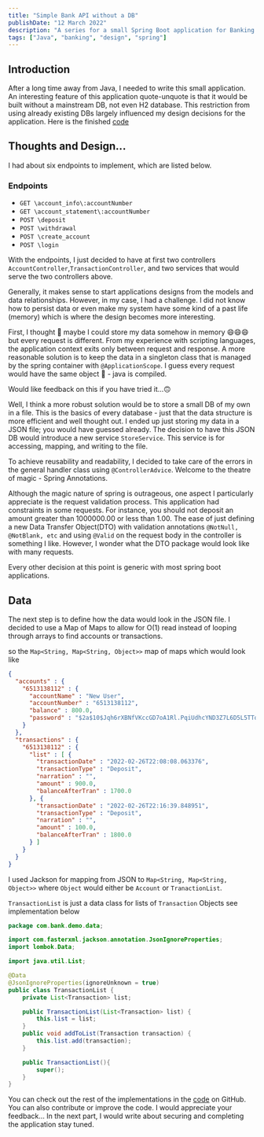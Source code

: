 ```yaml
---
title: "Simple Bank API without a DB"
publishDate: "12 March 2022"
description: "A series for a small Spring Boot application for Banking without a mainstream DB"
tags: ["Java", "banking", "design", "spring"]
---
```


## Introduction

After a long time away from Java, I needed to write this small application. An interesting feature of this application quote-unquote is that it would be built without a mainstream DB, not even H2 database. 
This restriction from using already existing DBs largely influenced my design decisions for the application. Here is the finished [code](https://github.com/bytemerger/digiFinance)

## Thoughts and Design...

I had about six endpoints to implement, which are listed below.

### Endpoints

* `GET \account_info\:accountNumber`
* `GET \account_statement\:accountNumber`
* `POST \deposit`
* `POST \withdrawal`
* `POST \create_account`
* `POST \login`

With the endpoints, I just decided to have at first two controllers `AccountController`,`TransactionController`, and two services that would serve the two controllers above. 

Generally, it makes sense to start applications designs from the models and data relationships. However, in my case, I had a challenge. I did not know how to persist data or even make my system have some kind of a past life (memory) which is where the design becomes more interesting.

First, I thought 🧐 maybe I could store my data somehow in memory 😄😄😄 but every request is different. From my experience with scripting languages, the application context exits only between request and response. A more reasonable solution is to keep the data in a singleton class that is managed by the spring container with `@ApplicationScope`.  I guess every request would have the same object 🤔 - java is compiled. 

Would like feedback on this if you have tried it…🙃

Well, I think a more robust solution would be to store a small DB of my own in a file. This is the basics of every database - just that the data structure is more efficient and well thought out. I ended up just storing my data in a JSON file; you would have guessed already.
The decision to have this JSON DB would introduce a new service `StoreService`. This service is for accessing, mapping, and writing to the file.

To achieve reusability and readability, I decided to take care of the errors in the general handler class using `@ControllerAdvice`. Welcome to the theatre of magic - Spring Annotations.

Although the magic nature of spring is outrageous, one aspect I particularly appreciate is the request validation process. This application had constraints in some requests. For instance, you should not deposit an amount greater than 1000000.00 or less than 1.00. The ease of just defining a new Data Transfer Object(DTO) with validation annotations `@NotNull, @NotBlank, etc` and using `@Valid` on the request body in the controller is something I like. However, I wonder what the DTO package would look like with many requests.

Every other decision at this point is generic with most spring boot applications.

## Data

The next step is to define how the data would look in the JSON file. I decided to use a Map of Maps to allow for O(1) read instead of looping through arrays to find accounts or transactions.

so the `Map<String, Map<String, Object>>` map of maps which would look like 

```json
{
  "accounts" : {
    "6513138112" : {
      "accountName" : "New User",
      "accountNumber" : "6513138112",
      "balance" : 800.0,
      "password" : "$2a$10$Jqh6rXBNfVKccGD7oA1Rl.PqiUdhcYND3Z7L6D5L5TTqLj9B5SEvy"
    }
  },
  "transactions" : {
    "6513138112" : {
      "list" : [ {
        "transactionDate" : "2022-02-26T22:08:08.063376",
        "transactionType" : "Deposit",
        "narration" : "",
        "amount" : 900.0,
        "balanceAfterTran" : 1700.0
      }, {
        "transactionDate" : "2022-02-26T22:16:39.848951",
        "transactionType" : "Deposit",
        "narration" : "",
        "amount" : 100.0,
        "balanceAfterTran" : 1800.0
      } ]
    }
  }
}
```
I used Jackson for mapping from JSON to `Map<String, Map<String, Object>>` where `Object` would either be `Account` or `TranactionList`.

`TransactionList` is just a data class for lists of `Transaction` Objects see implementation below

```java
package com.bank.demo.data;

import com.fasterxml.jackson.annotation.JsonIgnoreProperties;
import lombok.Data;

import java.util.List;

@Data
@JsonIgnoreProperties(ignoreUnknown = true)
public class TransactionList {
    private List<Transaction> list;

    public TransactionList(List<Transaction> list) {
        this.list = list;
    }
    public void addToList(Transaction transaction) {
        this.list.add(transaction);
    }

    public TransactionList(){
        super();
    }
}
```
You can check out the rest of the implementations in the [code](https://github.com/bytemerger/digiFinance) on GitHub. You can also contribute or improve the code. I would appreciate your feedback…
In the next part, I would write about securing and completing the application stay tuned.